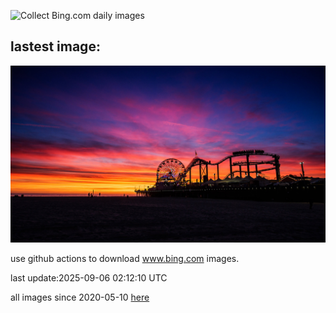 ![Collect Bing.com daily images](https://github.com/counter2015/bing-daily-images/workflows/Collect%20Bing.com%20daily%20images/badge.svg)
## lastest image:
![](images/img.jpg)

use github actions to download www.bing.com images.

last update:2025-09-06 02:12:10 UTC

all images since 2020-05-10 [here](https://github.com/counter2015/bing-daily-images/tree/master/images) 
